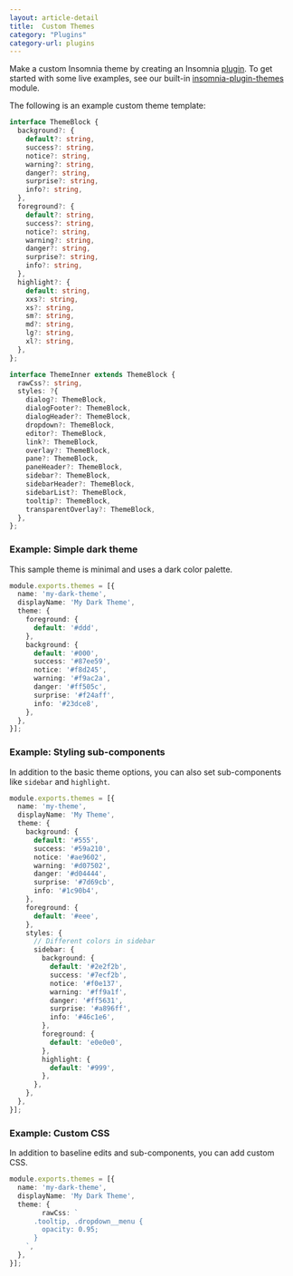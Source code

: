 ```yaml
---
layout: article-detail
title:  Custom Themes
category: "Plugins"
category-url: plugins
---
```


Make a custom Insomnia theme by creating an Insomnia [plugin](/insomnia/introduction-to-plugins/). To get started with some live examples, see our built-in [insomnia-plugin-themes](https://github.com/Kong/insomnia/tree/develop/plugins/insomnia-plugin-core-themes) module.

The following is an example custom theme template:

```ts
interface ThemeBlock {
  background?: {
    default?: string,
    success?: string,
    notice?: string,
    warning?: string,
    danger?: string,
    surprise?: string,
    info?: string,
  },
  foreground?: {
    default?: string,
    success?: string,
    notice?: string,
    warning?: string,
    danger?: string,
    surprise?: string,
    info?: string,
  },
  highlight?: {
    default: string,
    xxs?: string,
    xs?: string,
    sm?: string,
    md?: string,
    lg?: string,
    xl?: string,
  },
};

interface ThemeInner extends ThemeBlock {
  rawCss?: string,
  styles: ?{
    dialog?: ThemeBlock,
    dialogFooter?: ThemeBlock,
    dialogHeader?: ThemeBlock,
    dropdown?: ThemeBlock,
    editor?: ThemeBlock,
    link?: ThemeBlock,
    overlay?: ThemeBlock,
    pane?: ThemeBlock,
    paneHeader?: ThemeBlock,
    sidebar?: ThemeBlock,
    sidebarHeader?: ThemeBlock,
    sidebarList?: ThemeBlock,
    tooltip?: ThemeBlock,
    transparentOverlay?: ThemeBlock,
  },
};
```

### Example: Simple dark theme

This sample theme is minimal and uses a dark color palette.

```ts
module.exports.themes = [{
  name: 'my-dark-theme',
  displayName: 'My Dark Theme',
  theme: {
    foreground: {
      default: '#ddd',
    },
    background: {
      default: '#000',
      success: '#87ee59',
      notice: '#f8d245',
      warning: '#f9ac2a',
      danger: '#ff505c',
      surprise: '#f24aff',
      info: '#23dce8',
    },
  },
}];
```

### Example: Styling sub-components

In addition to the basic theme options, you can also set sub-components like `sidebar` and `highlight`.

```ts
module.exports.themes = [{
  name: 'my-theme',
  displayName: 'My Theme',
  theme: {
    background: {
      default: '#555',
      success: '#59a210',
      notice: '#ae9602',
      warning: '#d07502',
      danger: '#d04444',
      surprise: '#7d69cb',
      info: '#1c90b4',
    },
    foreground: {
      default: '#eee',
    },
    styles: {
      // Different colors in sidebar
      sidebar: {
        background: {
          default: '#2e2f2b',
          success: '#7ecf2b',
          notice: '#f0e137',
          warning: '#ff9a1f',
          danger: '#ff5631',
          surprise: '#a896ff',
          info: '#46c1e6',
        },
        foreground: {
          default: 'e0e0e0',
        },
        highlight: {
          default: '#999',
        },
      },
    },
  },
}];
```

### Example: Custom CSS

In addition to baseline edits and sub-components, you can add custom CSS.

```ts
module.exports.themes = [{
  name: 'my-dark-theme',
  displayName: 'My Dark Theme',
  theme: {
        rawCss: `
      .tooltip, .dropdown__menu {
        opacity: 0.95;
      }
    `,
  },
}];
```
